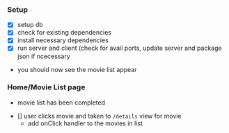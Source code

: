 ### Setup
- [x] setup db
- [x] check for existing dependencies
- [x] install necessary dependencies 
- [x] run server and client (check for avail ports, update server and package json if ncecessary
* you should now see the movie list appear

### Home/Movie List page
* movie list has been completed 
- [] user clicks movie and taken to `/details` view for movie
    - add onClick handler to the movies in list